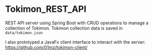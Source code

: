 # Tokimon_REST_API

REST API server using Spring Boot with CRUD operations to manage a collection of Tokimon. Tokimon collection data is saved in `data/tokimon.json`

I also prototyped a JavaFx client interface to interact with the server: https://github.com/01mz/tokimon-client/
